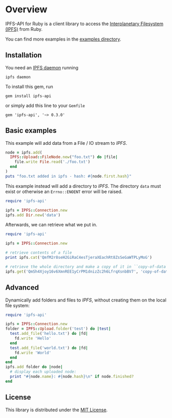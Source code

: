 # Overview

IPFS-API for Ruby is a client library to access the [Interplanetary Filesystem (IPFS)](https://ipfs.io) from Ruby.

You can find more examples in the
[examples directory](https://github.com/hjoest/ruby-ipfs-api/tree/master/examples).


## Installation

You need an [IPFS daemon](https://ipfs.io/docs/install/) running

    ipfs daemon

To install this gem, run

    gem install ipfs-api

or simply add this line to your ``Gemfile``

    gem 'ipfs-api', '~> 0.3.0'


## Basic examples

This example will add data from a File / IO stream to *IPFS*. 

```rb
node = ipfs.add(
  IPFS::Upload::FileNode.new("foo.txt") do |file|
    file.write File.read('./foo.txt')
  end
)
puts "foo.txt added in ipfs - hash: #{node.first.hash}"
```


This example instead will add a directory to *IPFS*. The directory ``data``
must exist or otherwise an ``Errno::ENOENT`` error will be raised.

```ruby
require 'ipfs-api'

ipfs = IPFS::Connection.new
ipfs.add Dir.new('data')
```


Afterwards, we can retrieve what we put in.

```ruby
require 'ipfs-api'

ipfs = IPFS::Connection.new

# retrieve contents of a file
print ipfs.cat('QmfM2r8seH2GiRaC4esTjeraXEachRt8ZsSeGaWTPLyMoG')

# retrieve the whole directory and make a copy of it in ``copy-of-data``
ipfs.get('QmSh4Xjoy16v6XmnREE1yCrPM1dnizZc2h6LfrqXsnbBV7', 'copy-of-data')
```


## Advanced

Dynamically add folders and files to *IPFS*, without creating them
on the local file system:

```ruby
require 'ipfs-api'

ipfs = IPFS::Connection.new
folder = IPFS::Upload.folder('test') do |test|
  test.add_file('hello.txt') do |fd|
    fd.write 'Hello'
  end
  test.add_file('world.txt') do |fd|
    fd.write 'World'
  end
end
ipfs.add folder do |node|
  # display each uploaded node:
  print "#{node.name}: #{node.hash}\n" if node.finished?
end
```


## License

This library is distributed under the [MIT License](https://github.com/hjoest/ruby-ipfs-api/tree/master/LICENSE).
